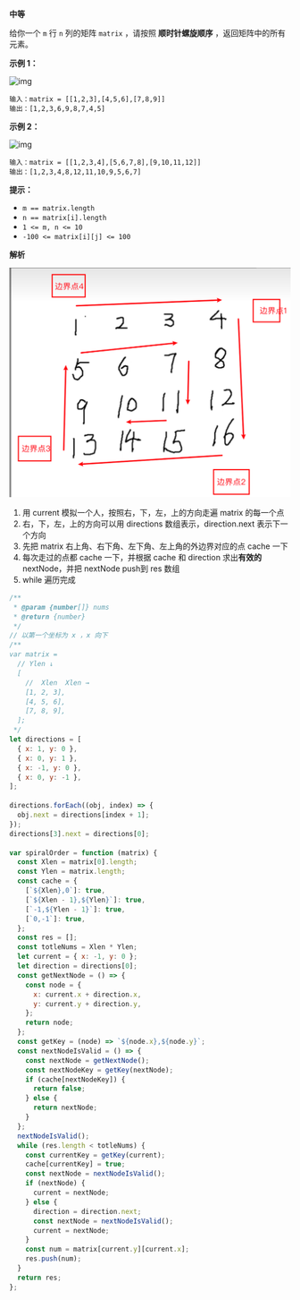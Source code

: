 **中等**

给你一个 `m` 行 `n` 列的矩阵 `matrix` ，请按照 **顺时针螺旋顺序** ，返回矩阵中的所有元素。

**示例 1：**

![img](https://assets.leetcode.com/uploads/2020/11/13/spiral1.jpg)

```
输入：matrix = [[1,2,3],[4,5,6],[7,8,9]]
输出：[1,2,3,6,9,8,7,4,5]
```

**示例 2：**

![img](https://assets.leetcode.com/uploads/2020/11/13/spiral.jpg)

```
输入：matrix = [[1,2,3,4],[5,6,7,8],[9,10,11,12]]
输出：[1,2,3,4,8,12,11,10,9,5,6,7] 
```

**提示：**

- `m == matrix.length`
- `n == matrix[i].length`
- `1 <= m, n <= 10`
- `-100 <= matrix[i][j] <= 100`

**解析**

<img src="./images/image-20230116234613678.png" alt="image-20230116234613678" style="zoom:50%;" />

1. 用 current 模拟一个人，按照右，下，左，上的方向走遍 matrix 的每一个点
2. 右，下，左，上的方向可以用 directions 数组表示，direction.next 表示下一个方向
3. 先把 matrix 右上角、右下角、左下角、左上角的外边界对应的点 cache 一下
4. 每次走过的点都 cache 一下，并根据 cache 和 direction 求出**有效的** nextNode，并把 nextNode push到 res 数组
5. while 遍历完成

```js
/**
 * @param {number[]} nums
 * @return {number}
 */
// 以第一个坐标为 x ，x 向下
/**
var matrix =
  // Ylen ↓
  [
    //  Xlen  Xlen →
    [1, 2, 3],
    [4, 5, 6],
    [7, 8, 9],
  ];
 */
let directions = [
  { x: 1, y: 0 },
  { x: 0, y: 1 },
  { x: -1, y: 0 },
  { x: 0, y: -1 },
];

directions.forEach((obj, index) => {
  obj.next = directions[index + 1];
});
directions[3].next = directions[0];

var spiralOrder = function (matrix) {
  const Xlen = matrix[0].length;
  const Ylen = matrix.length;
  const cache = {
    [`${Xlen},0`]: true,
    [`${Xlen - 1},${Ylen}`]: true,
    [`-1,${Ylen - 1}`]: true,
    [`0,-1`]: true,
  };
  const res = [];
  const totleNums = Xlen * Ylen;
  let current = { x: -1, y: 0 };
  let direction = directions[0];
  const getNextNode = () => {
    const node = {
      x: current.x + direction.x,
      y: current.y + direction.y,
    };
    return node;
  };
  const getKey = (node) => `${node.x},${node.y}`;
  const nextNodeIsValid = () => {
    const nextNode = getNextNode();
    const nextNodeKey = getKey(nextNode);
    if (cache[nextNodeKey]) {
      return false;
    } else {
      return nextNode;
    }
  };
  nextNodeIsValid();
  while (res.length < totleNums) {
    const currentKey = getKey(current);
    cache[currentKey] = true;
    const nextNode = nextNodeIsValid();
    if (nextNode) {
      current = nextNode;
    } else {
      direction = direction.next;
      const nextNode = nextNodeIsValid();
      current = nextNode;
    }
    const num = matrix[current.y][current.x];
    res.push(num);
  }
  return res;
};
```

